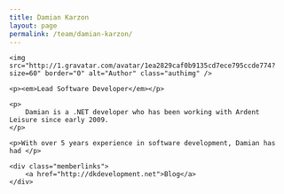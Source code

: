 ```yaml
---
title: Damian Karzon
layout: page
permalink: /team/damian-karzon/
---
```


<div >

    <img src="http://1.gravatar.com/avatar/1ea2829caf0b9135cd7ece795ccde774?size=60" border="0" alt="Author" class="authimg" />

    <p><em>Lead Software Developer</em></p>

    <p>
	    Damian is a .NET developer who has been working with Ardent Leisure since early 2009.
    </p>

    <p>With over 5 years experience in software development, Damian has had </p>

    <div class="memberlinks">
        <a href="http://dkdevelopment.net">Blog</a>
    </div>

</div>